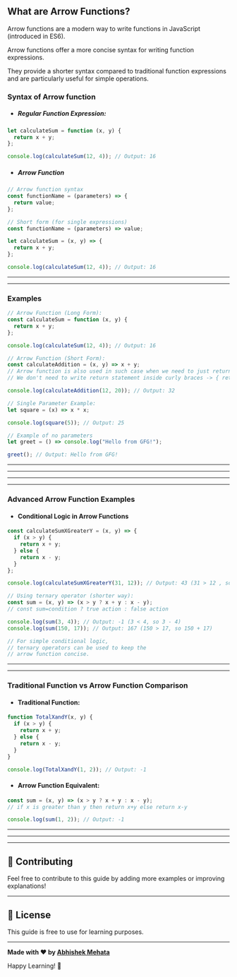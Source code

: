 ## What are Arrow Functions?

Arrow functions are a modern way to write functions in JavaScript (introduced in ES6).

Arrow functions offer a more concise syntax for writing function expressions.

They provide a shorter syntax compared to traditional function expressions and are particularly useful for simple operations.

### Syntax of Arrow function

- ##### Regular Function Expression:

```js
let calculateSum = function (x, y) {
  return x + y;
};

console.log(calculateSum(12, 4)); // Output: 16
```

- ##### Arrow Function

```js
// Arrow function syntax
const functionName = (parameters) => {
  return value;
};

// Short form (for single expressions)
const functionName = (parameters) => value;
```

```js
let calculateSum = (x, y) => {
  return x + y;
};

console.log(calculateSum(12, 4)); // Output: 16
```

---

---

### Examples

```js
// Arrow Function (Long Form):
const calculateSum = function (x, y) {
  return x + y;
};

console.log(calculateSum(12, 4)); // Output: 16
```

```js
// Arrow Function (Short Form):
const calculateAddition = (x, y) => x + y;
// Arrow function is also used in such case when we need to just return value after a operations.
// We don't need to write return statement inside curly braces -> { return value }

console.log(calculateAddition(12, 20)); // Output: 32
```

```js
// Single Parameter Example:
let square = (x) => x * x;

console.log(square(5)); // Output: 25
```

```js
// Example of no parameters
let greet = () => console.log("Hello from GFG!");

greet(); // Output: Hello from GFG!
```

---

---

---

---

### Advanced Arrow Function Examples

- #### Conditional Logic in Arrow Functions

```js
const calculateSumXGreaterY = (x, y) => {
  if (x > y) {
    return x + y;
  } else {
    return x - y;
  }
};

console.log(calculateSumXGreaterY(31, 12)); // Output: 43 (31 > 12 , so 31 + 12)
```

```js
// Using ternary operator (shorter way):
const sum = (x, y) => (x > y ? x + y : x - y);
// const sum=condition ? true action : false action

console.log(sum(3, 4)); // Output: -1 (3 < 4, so 3 - 4)
console.log(sum(150, 17)); // Output: 167 (150 > 17, so 150 + 17)

// For simple conditional logic,
// ternary operators can be used to keep the
// arrow function concise.
```

---

---

### Traditional Function vs Arrow Function Comparison

- #### Traditional Function:

```js
function TotalXandY(x, y) {
  if (x > y) {
    return x + y;
  } else {
    return x - y;
  }
}

console.log(TotalXandY(1, 2)); // Output: -1
```

- #### Arrow Function Equivalent:

```js
const sum = (x, y) => (x > y ? x + y : x - y);
// if x is greater than y then return x+y else return x-y

console.log(sum(1, 2)); // Output: -1
```

---

---


---

## 🤝 Contributing

Feel free to contribute to this guide by adding more examples or improving explanations!

---

## 📄 License

This guide is free to use for learning purposes.

---

**Made with ❤️ by [Abhishek Mehata](https://github.com/Abhishek-mehata)**

Happy Learning! 🚀